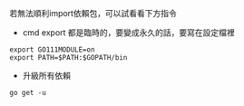 若無法順利import依賴包，可以試看看下方指令
- cmd export 都是臨時的，要變成永久的話，要寫在設定檔裡
```
export GO111MODULE=on
export PATH=$PATH:$GOPATH/bin
```
- 升級所有依賴
```
go get -u
```